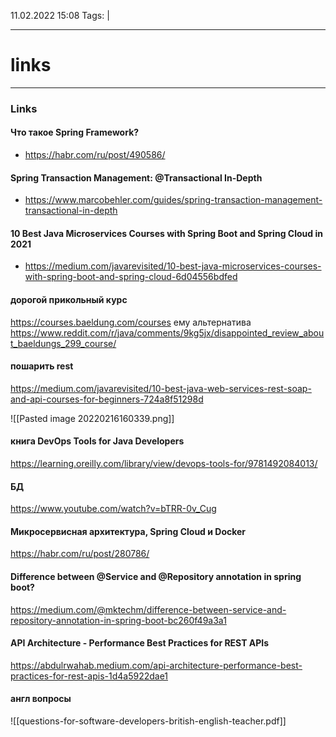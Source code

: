 11.02.2022  15:08
Tags:  |
____

# links


____ 
### Links
#### Что такое Spring Framework?
- https://habr.com/ru/post/490586/
#### Spring Transaction Management: @Transactional In-Depth
- https://www.marcobehler.com/guides/spring-transaction-management-transactional-in-depth

#### 10 Best Java Microservices Courses with Spring Boot and Spring Cloud in 2021
- https://medium.com/javarevisited/10-best-java-microservices-courses-with-spring-boot-and-spring-cloud-6d04556bdfed

#### дорогой прикольный	 курс
https://courses.baeldung.com/courses
ему альтернатива https://www.reddit.com/r/java/comments/9kg5jx/disappointed_review_about_baeldungs_299_course/

#### пошарить rest
https://medium.com/javarevisited/10-best-java-web-services-rest-soap-and-api-courses-for-beginners-724a8f51298d

![[Pasted image 20220216160339.png]]

#### книга  DevOps Tools for Java Developers
https://learning.oreilly.com/library/view/devops-tools-for/9781492084013/

#### БД
https://www.youtube.com/watch?v=bTRR-0v_Cug

####  Микросервисная архитектура, Spring Cloud и Docker
https://habr.com/ru/post/280786/

####  Difference between @Service and @Repository annotation in spring boot?
https://medium.com/@mktechm/difference-between-service-and-repository-annotation-in-spring-boot-bc260f49a3a1

####  API Architecture - Performance Best Practices for REST APIs
https://abdulrwahab.medium.com/api-architecture-performance-best-practices-for-rest-apis-1d4a5922dae1

#### англ вопросы
![[questions-for-software-developers-british-english-teacher.pdf]]